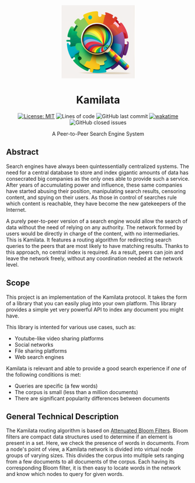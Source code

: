 <p align="center">
  <img src="https://raw.githubusercontent.com/Mubelotix/kamilata/master/.github/logo.png" alt="Kamilata" width="200" height="200" />
</p>

<h1 align="center">Kamilata</h1>

<p align="center">
    <a href="https://opensource.org/licenses/MIT"><img src="https://img.shields.io/badge/license-MIT-blue" alt="License: MIT"></a>
    <img alt="Lines of code" src="https://img.shields.io/tokei/lines/github/Mubelotix/kamilata">
    <img alt="GitHub last commit" src="https://img.shields.io/github/last-commit/Mubelotix/kamilata?color=%23347d39" alt="last commit badge">
    <a href="https://wakatime.com/badge/user/6a4c28c6-c833-460a-815e-15ce48b15c25/project/0e6a2208-db21-4763-aff7-35f4abc1773f"><img src="https://wakatime.com/badge/user/6a4c28c6-c833-460a-815e-15ce48b15c25/project/0e6a2208-db21-4763-aff7-35f4abc1773f.svg" alt="wakatime"></a>
    <img alt="GitHub closed issues" src="https://img.shields.io/github/issues-closed-raw/Mubelotix/kamilata?color=%23347d39" alt="closed issues badge">
</p>

<p align="center">A Peer-to-Peer Search Engine System</p>


## Abstract

Search engines have always been quintessentially centralized systems. The need for a central database to store and index gigantic amounts of data has consecrated big companies as the only ones able to provide such a service. After years of accumulating power and influence, these same companies have started abusing their position, manipulating search results, censoring content, and spying on their users. As those in control of searches rule which content is reachable, they have become the new gatekeepers of the Internet.

A purely peer-to-peer version of a search engine would allow the search of data without the need of relying on any authority. The network formed by users would be directly in charge of the content, with no intermediaries. This is Kamilata. It features a routing algorithm for redirecting search queries to the peers that are most likely to have matching results. Thanks to this approach, no central index is required. As a result, peers can join and leave the network freely, without any coordination needed at the network level. 

## Scope

This project is an implementation of the Kamilata protocol. It takes the form of a library that you can easily plug into your own platform. This library provides a simple yet very powerful API to index any document you might have.

This library is intented for various use cases, such as:

- Youtube-like video sharing platforms
- Social networks
- File sharing platforms
- Web search engines

Kamilata is relevant and able to provide a good search experience if *one* of the following conditions is met:

- Queries are specific (a few words)
- The corpus is small (less than a million documents)
- There are significant popularity differences between documents

## General Technical Description

The Kamilata routing algorithm is based on [Attenuated Bloom Filters](https://en.wikipedia.org/wiki/Bloom_filter#Attenuated_Bloom_filters). Bloom filters are compact data structures used to determine if an element is present in a set. Here, we check the presence of words in documents. From a node's point of view, a Kamilata network is divided into virtual node groups of varying sizes. This divides the corpus into multiple sets ranging from a few documents to all documents of the corpus. Each having its corresponding Bloom filter, it is then easy to locate words in the network and know which nodes to query for given words.

